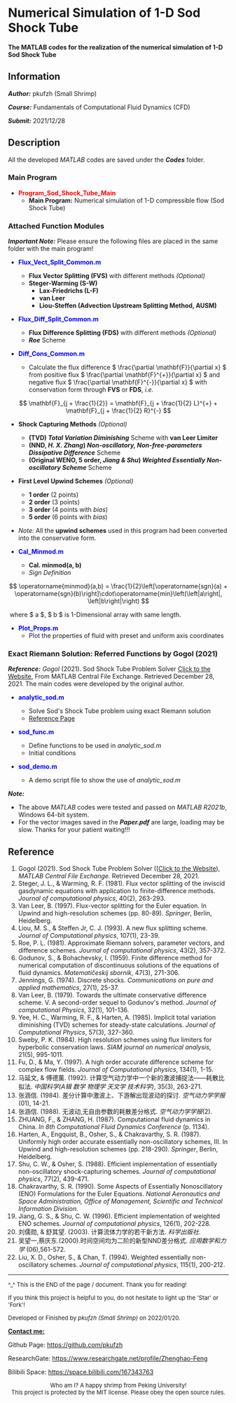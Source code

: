 # Numerical Simulation of 1-D Sod Shock Tube

**The MATLAB codes for the realization of the numerical simulation of 1-D Sod Shock Tube**

## Information

***Author:*** pkufzh (Small Shrimp)

***Course:*** Fundamentals of Computational Fluid Dynamics (CFD)

***Submit:*** 2021/12/28

## Description

All the developed *MATLAB* codes are saved under the ***Codes*** folder.

### Main Program

- <font color = 'red'>**Program_Sod_Shock_Tube_Main**</font>
  - **Main Program:** Numerical simulation of 1-D compressible flow (Sod Shock Tube)

### Attached Function Modules

***Important Note:*** Please ensure the following files are placed in the same folder with the main program!

- <font color = 'blue'>**Flux_Vect_Split_Common.m**</font>
  - **Flux Vector Splitting (FVS)** with different methods *(Optional)*
  - **Steger-Warming (S-W)**
    - **Lax-Friedrichs (L-F)** 
    - **van Leer**
    - **Liou-Steffen (Advection Upstream Splitting Method, AUSM)**
  
- <font color = 'blue'>**Flux_Diff_Split_Common.m**</font>
  - **Flux Difference Splitting (FDS)** with different methods *(Optional)*
  - ***Roe*** Scheme
  
- <font color = 'blue'>**Diff_Cons_Common.m**</font>
  - Calculate the  flux difference $ \frac{\partial \mathbf{F}}{\partial x} $ from positive flux $ \frac{\partial \mathbf{F}^{+}}{\partial x} $ and negative flux  $ \frac{\partial \mathbf{F}^{-}}{\partial x} $ with conservation form through **FVS** or **FDS**, *i.e.* 
  
$$
\mathbf{F}_{j + \frac{1}{2}} = \mathbf{F}_{j + \frac{1}{2} L}^{+} + \mathbf{F}_{j + \frac{1}{2} R}^{-}
$$

  - **Shock Capturing Methods** *(Optional)*
    - **(TVD) *Total Variation Diminishing*** Scheme with **van Leer Limiter**
    - **(NND, *H. X. Zhang*) *Non-oscillatory, Non-free-parameters Dissipative Difference*** Scheme
    - **(Original WENO, 5 order, *Jiang & Shu*) *Weighted Essentially Non-oscillatory Scheme*** Scheme
  - **First Level Upwind Schemes** *(Optional)*
    - **1 order** (2 points)
    - **2 order** (3 points)
    - **3 order** (4 points with *bias*)
    - **5 order** (6 points with *bias*)
  - *Note:* All the **upwind schemes** used in this program had been converted into the conservative form.
  
- <font color = 'blue'>**Cal_Minmod.m**</font>
  - **Cal. minmod(a, b)**
  - *Sign Definition*

$$
\operatorname{minmod}(a,b) = \frac{1}{2}\left[\operatorname{sgn}(a) + \operatorname{sgn}(b)\right]\cdot\operatorname{min}\left(\left|a\right|, \left|b\right|\right)
$$

​		where $ a $, $ b $ is 1-Dimensional array with same length.

- <font color = 'blue'>**Plot_Props.m**</font>
  - Plot the properties of fluid with preset and uniform axis coordinates

### Exact Riemann Solution: Referred Functions by Gogol (2021)

***Reference:*** *Gogol* (2021). Sod Shock Tube Problem Solver [Click to the Website](https://www.mathworks.com/matlabcentral/fileexchange/46311-sod-shock-tube-problem-solver), From MATLAB Central File Exchange. Retrieved December 28, 2021. The main codes were developed by the original author.

- <font color = 'blue'>**analytic_sod.m**</font>
  - Solve Sod's Shock Tube problem using exact Riemann solution
  - [Reference Page](http://www.phys.lsu.edu/~tohline/PHYS7412/sod.html)

- <font color = 'blue'>**sod_func.m**</font>
  - Define functions to be used in *analytic_sod.m*
  - Initial conditions

- <font color = 'blue'>**sod_demo.m**</font>
  - A demo script file to show the use of *analytic_sod.m*

***Note:***

- The above *MATLAB* codes were tested and passed on *MATLAB R2021b*, Windows 64-bit system. 
- For the vector images saved in the ***Paper.pdf*** are large, loading may be slow. Thanks for your patient waiting!!!

## Reference

1. Gogol (2021). Sod Shock Tube Problem Solver ([[Click to the Website](https://www.mathworks.com/matlabcentral/fileexchange/46311-sod-shock-tube-problem-solver)), *MATLAB Central File Exchange.* Retrieved December 28, 2021.
2. Steger, J. L., \& Warming, R. F. (1981). Flux vector splitting of the inviscid gasdynamic equations with application to finite-difference methods. *Journal of computational physics*, 40(2), 263-293.
3. Van Leer, B. (1997). Flux-vector splitting for the Euler equation. In Upwind and high-resolution schemes (pp. 80-89). *Springer*, Berlin, Heidelberg.
4. Liou, M. S., \& Steffen Jr, C. J. (1993). A new flux splitting scheme. *Journal of Computational physics*, 107(1), 23-39.
5. Roe, P. L. (1981). Approximate Riemann solvers, parameter vectors, and difference schemes. *Journal of computational physics*, 43(2), 357-372.
6. Godunov, S., \& Bohachevsky, I. (1959). Finite difference method for numerical computation of discontinuous solutions of the equations of fluid dynamics. *Matematičeskij sbornik*, 47(3), 271-306.
7. Jennings, G. (1974). Discrete shocks. *Communications on pure and applied mathematics*, 27(1), 25-37.
8. Van Leer, B. (1979). Towards the ultimate conservative difference scheme. V. A second-order sequel to Godunov's method. *Journal of computational Physics*, 32(1), 101-136.
9. Yee, H. C., Warming, R. F., \& Harten, A. (1985). Implicit total variation diminishing (TVD) schemes for steady-state calculations. *Journal of Computational Physics*, 57(3), 327-360.
10. Sweby, P. K. (1984). High resolution schemes using flux limiters for hyperbolic conservation laws. *SIAM journal on numerical analysis*, 21(5), 995-1011.
11. Fu, D., \& Ma, Y. (1997). A high order accurate difference scheme for complex flow fields. *Journal of Computational physics*, 134(1), 1-15.
12. 马延文, \& 傅德薰. (1992). 计算空气动力学中一个新的激波捕捉法——耗散比拟法. *中国科学(A辑 数学 物理学 天文学 技术科学)*, 35(3), 263-271.
13. 张涵信. (1984). 差分计算中激波上、下游解出现波动的探讨. *空气动力学学报*(01), 14-21.
14. 张涵信. (1988). 无波动,无自由参数的耗散差分格式. *空气动力学学报*(2).
15. ZHUANG, F., \& ZHANG, H. (1987). Computational fluid dynamics in China. *In 8th Computational Fluid Dynamics Conference* (p. 1134).
16. Harten, A., Engquist, B., Osher, S., \& Chakravarthy, S. R. (1987). Uniformly high order accurate essentially non-oscillatory schemes, III. In Upwind and high-resolution schemes (pp. 218-290). *Springer*, Berlin, Heidelberg.
17. Shu, C. W., \& Osher, S. (1988). Efficient implementation of essentially non-oscillatory shock-capturing schemes. *Journal of computational physics*, 77(2), 439-471.
18. Chakravarthy, S. R. (1990). Some Aspects of Essentially Nonoscillatory (ENO) Formulations for the Euler Equations. *National Aeronautics and Space Administration, Office of Management, Scientific and Technical Information Division.*
19. Jiang, G. S., \& Shu, C. W. (1996). Efficient implementation of weighted ENO schemes. *Journal of computational physics*, 126(1), 202-228.
20. 刘儒勋, \& 舒其望. (2003). 计算流体力学的若干新方法. *科学出版社*.
21. 吴望一,蔡庆东.(2000).时间空间均为二阶的新型NND差分格式. *应用数学和力学* (06),561-572.
22. Liu, X. D., Osher, S., \& Chan, T. (1994). Weighted essentially non-oscillatory schemes. *Journal of computational physics*, 115(1), 200-212.

------

<font size = 2.5>^_^ This is the END of the page / document. Thank you for reading! </font>

<font size = 2.5>If you think this project is helpful to you, do not hesitate to light up the 'Star' or 'Fork'!</font>

<font size = 2.5>Developed or Finished by *pkufzh (Small Shrimp)* on 2022/01/20.</font>

**<u>Contact me:</u>**

Github Page: https://github.com/pkufzh

ResearchGate: https://www.researchgate.net/profile/Zhenghao-Feng

Bilibili Space: https://space.bilibili.com/167343763

<center><font size = 2.5>Who am I? A happy shrimp from Peking University!</font></center>

<center><font size = 2.5>This project is protected by the MIT license. Please obey the open source rules.</font></center>